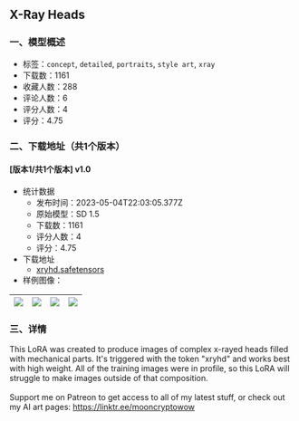 ## X-Ray Heads
### 一、模型概述

- 标签：`concept`, `detailed`, `portraits`, `style art`, `xray`
- 下载数：1161
- 收藏人数：288
- 评论人数：6
- 评分人数：4
- 评分：4.75

### 二、下载地址（共1个版本）

#### [版本1/共1个版本] v1.0

- 统计数据
  - 发布时间：2023-05-04T22:03:05.377Z
  - 原始模型：SD 1.5
  - 下载数：1161
  - 评分人数：4
  - 评分：4.75
- 下载地址
  - [xryhd.safetensors](https://civitai.com/api/download/models/62545)
- 样例图像：

| <img src="https://image.civitai.com/xG1nkqKTMzGDvpLrqFT7WA/c97fd900-cd14-48b4-9183-b2458a525db0/width=450/688792.jpeg" /> | <img src="https://image.civitai.com/xG1nkqKTMzGDvpLrqFT7WA/665cf0a7-69f8-4b78-a8a4-3c338c7c008f/width=450/688790.jpeg" /> | <img src="https://image.civitai.com/xG1nkqKTMzGDvpLrqFT7WA/58da9296-8e68-4285-8717-6b0b3069a828/width=450/688791.jpeg" /> | <img src="https://image.civitai.com/xG1nkqKTMzGDvpLrqFT7WA/c9a1b39d-f599-48c4-a47d-79cea611f614/width=450/688794.jpeg" /> |
| ---- | ---- | ---- | ---- |


### 三、详情
<p>This LoRA was created to produce images of complex x-rayed heads filled with mechanical parts.  It's triggered with the token "xryhd" and works best with high weight.  All of the training images were in profile, so this LoRA will struggle to make images outside of that composition. <br /><br />Support me on Patreon to get access to all of my latest stuff, or check out my AI art pages:  <a target="_blank" rel="ugc" href="https://linktr.ee/mooncryptowow">https://linktr.ee/mooncryptowow</a><strong> </strong></p>